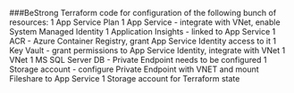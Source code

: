 ###BeStrong
  Terraform code for configuration of the following bunch of resources:
1 App Service Plan
1 App Service - integrate with VNet, enable System Managed Identity
1 Application Insights - linked to App Service
1 ACR - Azure Container Registry, grant App Service Identity access to it
1 Key Vault - grant permissions to App Service Identity, integrate with VNet
1 VNet
1 MS SQL Server DB - Private Endpoint needs to be configured
1 Storage account - configure Private Endpoint with VNET and mount Fileshare to App Service
1 Storage account for Terraform state

